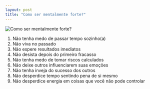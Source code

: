 ```yaml
---
layout: post
title: "Como ser mentalmente forte?"
---
```


![Como ser mentalmente forte?](https://i1.wp.com/vogazeta.ru/uploads/full_size_1576768401-fe511366824956c48335aa616c80c9b7.jpg?resize=600,337)

 1. Não tenha medo de passar tempo sozinho(a)
 2. Não viva no passado
 3. Não espere resultados imediatos
 4. Não desista depois do primeiro fracasso
 5. Não tenha medo de tomar riscos calculados
 6. Não deixe outros influenciarem suas emoções
 7. Não tenha inveja do sucesso dos outros
 8. Não desperdice tempo sentindo pena de si mesmo
 9. Não desperdice energia em coisas que você não pode controlar
